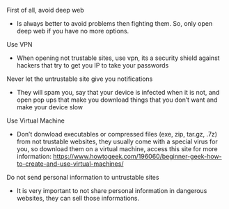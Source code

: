 First of all, avoid deep web
- Is always better to avoid problems then fighting them. So, only open deep web if you have no more options.

Use VPN
- When opening not trustable sites, use vpn, its a security shield against hackers that try to get you IP to take your passwords

Never let the untrustable site give you notifications
- They will spam you, say that your device is infected when it is not, and open pop ups that make you download things that you don’t want and make your device slow

Use Virtual Machine
- Don’t donwload executables or compressed files (exe, zip, tar.gz, .7z) from not trustable websites, they usually come with a special virus for you, so download them on a virtual machine, access this site for more information: https://www.howtogeek.com/196060/beginner-geek-how-to-create-and-use-virtual-machines/ 

Do not send personal information to untrustable sites
- It is very important to not share personal information in dangerous websites, they can sell those informations.
